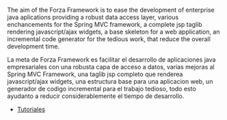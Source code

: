 The aim of the Forza Framework is to ease the development of enterprise java aplications providing a robust data access layer, various enchancements for the Spring MVC framework, a complete jsp taglib rendering javascript/ajax widgets, a base skeleton for a web application, an incremental code generator for the tedious work, that reduce the overall development time.

La meta de Forza Framework es facilitar el desarrollo de aplicaciones java empresariales con una robusta capa de acceso a datos, varias mejoras al Spring MVC Framework, una taglib jsp completo que renderea javascript/ajax widgets, una estructura base para una aplicacion web, un generador de codigo incremental para el trabajo tedioso, todo esto ayudanto a reducir considerablemente el tiempo de desarrollo.

  * [Tutoriales](Tutoriales.md)